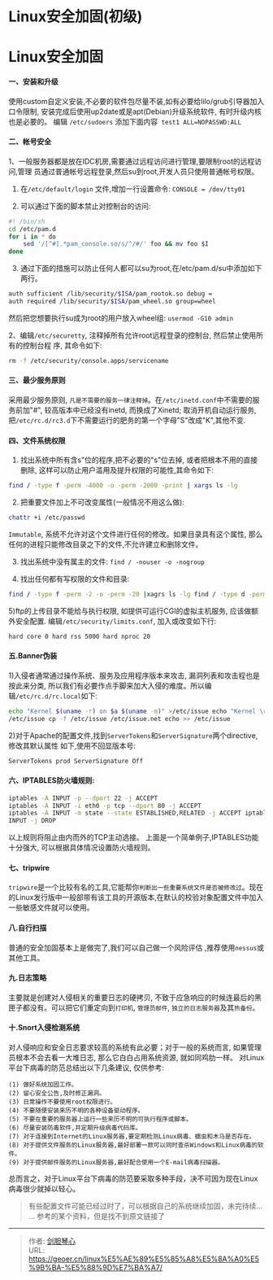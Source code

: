 # Linux安全加固(初级)

  
# Linux安全加固

#### 一、安装和升级
使用custom自定义安装,不必要的软件包尽量不装,如有必要给lilo/grub引导器加入口令限制, 安装完成后使用up2date或是apt(Debian)升级系统软件, 有时升级内核也是必要的。
编辑 `/etc/sudoers` 添加下面内容` test1 ALL=NOPASSWD:ALL`


#### 二、帐号安全
1、一般服务器都是放在IDC机房,需要通过远程访问进行管理,要限制root的远程访问,管理
员通过普通帐号远程登录,然后su到root,开发人员只使用普通帐号权限。

1)  在`/etc/default/login` 文件,增加一行设置命令: `CONSOLE = /dev/tty01`

2) 可以通过下面的脚本禁止对控制台的访问: 
```bash
#! /bin/sh 
cd /etc/pam.d 
for i in * do
    sed '/[^#].*pam_console.so/s/^/#/' foo && mv foo $I 
done
```

3)  通过下面的措施可以防止任何人都可以su为root,在/etc/pam.d/su中添加如下两行。
```bash
auth sufficient /lib/security/$ISA/pam_rootok.so debug =
auth required /lib/security/$ISA/pam_wheel.so group=wheel
```
然后把您想要执行su成为root的用户放入wheel组: `usermod -G10 admin`

2、编辑`/etc/securetty`, 注释掉所有允许root远程登录的控制台, 然后禁止使用所有的控制台程
序,  其命令如下:
```bash
rm -f /etc/security/console.apps/servicename
```

#### 三、最少服务原则
采用最少服务原则, `凡是不需要的服务一律注释掉`。在`/etc/inetd.conf`中不需要的服务前加"#", 较高版本中已经没有inetd, 而换成了Xinetd; 取消开机自动运行服务, 把`/etc/rc.d/rc3.d`下不需要运行的肥务的第一个字母"S"改成"K",其他不变.

#### 四、文件系统权限
1) 找出系统中所有含s"位的程序,把不必要的"s"位去掉, 或者把根本不用的直接删除, 这样可以防止用户滥用及提升权限的可能性,其命令如下:
```bash
find / -type f -perm -4000 -o -perm -2000 -print | xargs ls -lg
```

2) 把重要文件加上不可改变属性(一般情况不用这么做): 
```bash
chattr +i /etc/passwd
```
`Immutable`, 系统不允许对这个文件进行任何的修改。如果目录具有这个属性, 那么任何的进程只能修改目录之下的文件,不允许建立和删除文件。

3) 找出系统中没有属主的文件: `find / -nouser -o -nogroup`

4) 找出任何都有写权限的文件和目录:
```bash
find / -type f -perm -2 -o -perm -20 |xagrs ls -lg find / -type d -perm -2 -o -perm -20 |xagrs ls -ldg
```
5)ftp的上传目录不能给与执行权限, 如提供可运行CGI的虚拟主机服务, 应该做额外安全配置.
编辑`/etc/security/limits.conf`, 加入或改变如下行:  
```bash
hard core 0 hard rss 5000 hard nproc 20
```


#### 五.Banner伪装
1)入侵者通常通过操作系统、服务及应用程序版本来攻击, 漏洞列表和攻击程也是按此来分类, 所以我们有必要作点手脚来加大入侵的难度。所以编辑`/etc/rc.d/rc.local`如下:
```bash
echo "Kernel $(uname -r) on $a $(uname -m)" >/etc/issue echo "Kernel \r on an \m" >>
/etc/issue cp -f /etc/issue /etc/issue.net echo >> /etc/issue
```

2)对于Apache的配置文件,找到`ServerTokens`和`ServerSignature`两个directive,修改其默认属性
如下,使用不回显版本号: 
```bash
ServerTokens prod ServerSignature Off
```


#### 六、IPTABLES防火墙规则:
```bash
iptables -A INPUT -p --dport 22 -j ACCEPT
iptables -A INPUT -i eth0 -p tcp --dport 80 -j ACCEPT
iptables -A INPUT -m state --state ESTABLISHED,RELATED -j ACCEPT iptables -A
INPUT -j DROP
```
以上规则将阻止由内而外的TCP主动选接。
上面是一个简单例子,IPTABLES功能十分强大, 可以根据具体情况设置防火墙规则。


#### 七、tripwire
`tripwire`是一个比较有名的工具,它能帮你`判断出一些重要系统文件是否被修改过`。现在的Linux发行版中一般部带有该工具的开源版本,在默认的校验对象配置文件中加入一些敏感文件就可以使用。

#### 八.自行扫描
普通的安全加固基本上是做完了,我们可以自己做一个风险评估 ,推荐使用`nessus`或其他工具。

#### 九.日志策略
主要就是创建对人侵相关的重要日志的硬拷贝, 不致于应急响应的时候连最后的黑匣子都没有。可以把它们重定向到`打印机`, `管理员邮件`, `独立的日志服务器`及其`热备份`。


#### 十.Snort入侵检测系统
对人侵响应和安全日志要求较高的系统有此必要；对于一般的系统而言, 如果管理员根本不会去看一大堆日志, 那么它白白占用系统资源, 就如同鸡肋一样。
对Linux平台下病毒的防范总结出以下几条建议, 仅供参考:
```
(1) 做好系统加固工作。
(2) 留心安全公告,及时修正漏洞。
(3) 日常操作不要使用root权限进行。
(4) 不要随便安装来历不明的各种设备驱动程序。
(5) 不要在重要的服务器上运行一些来历不明的可执行程序或脚本。
(6) 尽量安装防毒软件,并定期升级病毒代码库。
(7) 对于连接到Internet的Linux服务器,要定期检测Linux病毒、蠕虫和木马是否存在。
(8) 对于提供文件服务的Linux服务器,最好部署一款可以同时查杀Windows和Linux病毒的软件。
(9) 对于提供邮件服务的Linux服务器,最好配合使用一个E-mail病毒扫描器。
```

总而言之，对于Linux平台下病毒的防范要采取多种手段，决不可因为现在Linux病毒很少就掉以轻心。



> 有些配置文件可能已经过时了，可以根据自己的系统继续加固，未完待续... ...
> 参考的某个资料，但是找不到原文链接了



---

> 作者: [剑胆琴心](http://geoer.cn)  
> URL: https://geoer.cn/linux%E5%AE%89%E5%85%A8%E5%8A%A0%E5%9B%BA-%E5%88%9D%E7%BA%A7/  

